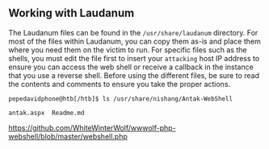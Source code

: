 ## Working with Laudanum

The Laudanum files can be found in the `/usr/share/laudanum` directory. For most of the files within Laudanum, you can copy them as-is and place them where you need them on the victim to run. For specific files such as the shells, you must edit the file first to insert your `attacking` host IP address to ensure you can access the web shell or receive a callback in the instance that you use a reverse shell. Before using the different files, be sure to read the contents and comments to ensure you take the proper actions.


```shell-session
pepedavidphone@htb[/htb]$ ls /usr/share/nishang/Antak-WebShell

antak.aspx  Readme.md
```



https://github.com/WhiteWinterWolf/wwwolf-php-webshell/blob/master/webshell.php
